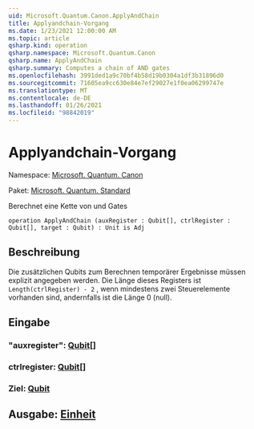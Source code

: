 ```yaml
---
uid: Microsoft.Quantum.Canon.ApplyAndChain
title: Applyandchain-Vorgang
ms.date: 1/23/2021 12:00:00 AM
ms.topic: article
qsharp.kind: operation
qsharp.namespace: Microsoft.Quantum.Canon
qsharp.name: ApplyAndChain
qsharp.summary: Computes a chain of AND gates
ms.openlocfilehash: 3991ded1a9c70bf4b58d19b0304a1df3b31896d0
ms.sourcegitcommit: 71605ea9cc630e84e7ef29027e1f0ea06299747e
ms.translationtype: MT
ms.contentlocale: de-DE
ms.lasthandoff: 01/26/2021
ms.locfileid: "98842019"
---
```

# <a name="applyandchain-operation"></a>Applyandchain-Vorgang

Namespace: [Microsoft. Quantum. Canon](xref:Microsoft.Quantum.Canon)

Paket: [Microsoft. Quantum. Standard](https://nuget.org/packages/Microsoft.Quantum.Standard)


Berechnet eine Kette von und Gates

```qsharp
operation ApplyAndChain (auxRegister : Qubit[], ctrlRegister : Qubit[], target : Qubit) : Unit is Adj
```


## <a name="description"></a>Beschreibung

Die zusätzlichen Qubits zum Berechnen temporärer Ergebnisse müssen explizit angegeben werden.
Die Länge dieses Registers ist `Length(ctrlRegister) - 2` , wenn mindestens zwei Steuerelemente vorhanden sind, andernfalls ist die Länge 0 (null).

## <a name="input"></a>Eingabe

### <a name="auxregister--qubit"></a>"auxregister": [Qubit](xref:microsoft.quantum.lang-ref.qubit)[]




### <a name="ctrlregister--qubit"></a>ctrlregister: [Qubit](xref:microsoft.quantum.lang-ref.qubit)[]




### <a name="target--qubit"></a>Ziel: [Qubit](xref:microsoft.quantum.lang-ref.qubit)





## <a name="output--unit"></a>Ausgabe: [Einheit](xref:microsoft.quantum.lang-ref.unit)

